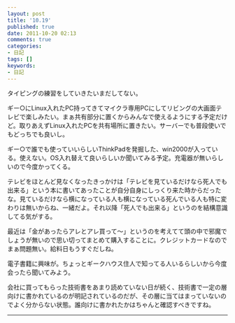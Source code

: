 ```yaml
---
layout: post
title: '10.19'
published: true
date: 2011-10-20 02:13
comments: true
categories:
- 日記
tags: []
keywords:
- 日記
---
```

タイピングの練習をしていきたいまだしてない。

ギー○にLinux入れたPC持ってきてマイクラ専用PCにしてリビングの大画面テレビで楽しみたい。まぁ共有部分に置くからみんなで使えるようにする予定だけど。取りあえずLinux入れたPCを共有場所に置きたい。サーバーでも普段使いでもどっちでも良いし。

ギー○で誰でも使っていいらしいThinkPadを発掘した、win2000が入っている。使えない。OS入れ替えて良いらしいか聞いてみる予定。充電器が無いらしいので今度かってくる。

テレビをほとんど見なくなったきっかけは「テレビを見ているだけなら死人でも出来る」という本に書いてあったことが自分自身にしっくり来た時からだったな。見ているだけなら横になっている人も横になっている死んでいる人も特に変わりは無いからね、一緒だよ。それ以降「死人でも出来る」というのを結構意識してる気がする。

最近は「金があったらアレとアレ買って〜」というのを考えてて頭の中で邪魔でしょうが無いので思い切ってまとめて購入することに。クレジットカードなのでまぁ問題無い。給料日もうすぐだしね。

電子書籍に興味が。ちょっとギークハウス住人で知ってる人いるらしいから今度会ったら聞いてみよう。

会社に買ってもらった技術書をあまり読めていない日が続く、技術書で一定の層向けに書かれているのが明記されているのだが、その層に当てはまっていないのでよく分からない状態。誰向けに書かれたかはちゃんと確認すべきですね。

---


